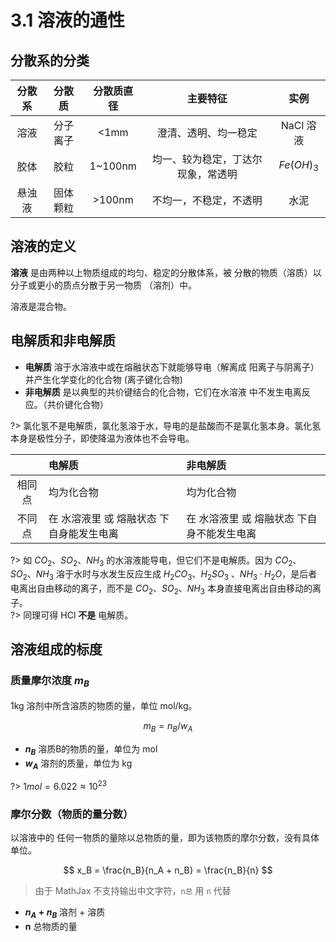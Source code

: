 # 3.1 溶液的通性

## 分散系的分类

| 分散系 | 分散质 | 分散质直径 | 主要特征 | 实例 |
|:-----:|:------:|:---------:|:-------:|:----:|
| 溶液 | 分子<br>离子 | <1mm | 澄清、透明、均一稳定 | NaCl 溶液 |
| 胶体 | 胶粒 | 1~100nm | 均一、较为稳定，丁达尔现象，常透明 | $Fe(OH)_{3}$ |
| 悬浊液 | 固体颗粒 | >100nm | 不均一，不稳定，不透明 | 水泥 |

## 溶液的定义

**溶液** 是由两种以上物质组成的均匀、稳定的分散体系，被 分散的物质（溶质）以分子或更小的质点分散于另一物质 （溶剂）中。

溶液是混合物。

## 电解质和非电解质

- **电解质** 溶于水溶液中或在熔融状态下就能够导电（解离成 阳离子与阴离子）并产生化学变化的化合物 (离子键化合物)
- **非电解质** 是以典型的共价键结合的化合物，它们在水溶液 中不发生电离反应。（共价键化合物）

?> 氯化氢不是电解质，氯化氢溶于水，导电的是盐酸而不是氯化氢本身。氯化氢本身是极性分子，即使降温为液体也不会导电。

| | 电解质 | 非电解质 |
|:--:|:---|:-------|
|相同点|均为化合物|均为化合物|
|不同点|在 水溶液里 或 熔融状态 下自身能发生电离|在 水溶液里 或 熔融状态 下自身不能发生电离|


?> 如 $CO_2$、$SO_2$、$NH_3$ 的水溶液能导电，但它们不是电解质。因为 $CO_2$、$SO_2$、$NH_3$ 溶于水时与水发生反应生成 $H_2CO_3$、$H_2SO_3$ 、$NH_3·H_2O$，是后者电离出自由移动的离子，而不是 $CO_2$、$SO_2$、$NH_3$ 本身直接电离出自由移动的离子。  
?> 同理可得 HCl **不是** 电解质。

## 溶液组成的标度

### 质量摩尔浓度 $m_B$

1kg 溶剂中所含溶质的物质的量，单位 mol/kg。

$$
m_B = n_B/w_A
$$

- **$n_B$** 溶质B的物质的量，单位为 mol
- **$w_A$** 溶剂的质量，单位为 kg

?> $1mol = 6.022 \approx 10^{23}$

### 摩尔分数（物质的量分数）

以溶液中的 任何一物质的量除以总物质的量，即为该物质的摩尔分数，没有具体单位。

$$
x_B = \frac{n_B}{n_A + n_B} = \frac{n_B}{n}
$$

> 由于 MathJax 不支持输出中文字符，`n总` 用 `n` 代替

- **$n_A + n_B$** 溶剂 + 溶质
- **n** 总物质的量
